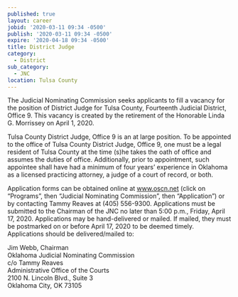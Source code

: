 ```yaml
---
published: true
layout: career
jobid: '2020-03-11 09:34 -0500'
publish: '2020-03-11 09:34 -0500'
expire: '2020-04-18 09:34 -0500'
title: District Judge
category:
  - District
sub_category:
  - JNC
location: Tulsa County
---
```

The Judicial Nominating Commission seeks applicants to fill a vacancy for the position of District Judge for Tulsa County, Fourteenth Judicial District, Office 9. This vacancy is created by the retirement of the Honorable Linda G. Morrissey on April 1, 2020.

Tulsa County District Judge, Office 9 is an at large position.  To be appointed to the office of Tulsa County District Judge, Office 9, one must be a legal resident of Tulsa County at the time (s)he takes the oath of office and assumes the duties of office. Additionally, prior to appointment, such appointee shall have had a minimum of four years’ experience in Oklahoma as a licensed practicing attorney, a judge of a court of record, or both.

Application forms can be obtained online at www.oscn.net (click on “Programs”, then “Judicial Nominating Commission”, then “Application”) or by contacting Tammy Reaves at (405) 556-9300. Applications must be submitted to the Chairman of the JNC no later than 5:00 p.m., Friday, April 17, 2020.  Applications may be hand-delivered or mailed.  If mailed, they must be postmarked on or before April 17, 2020 to be deemed timely.  Applications should be delivered/mailed to:  


Jim Webb, Chairman  
Oklahoma Judicial Nominating Commission  
c/o Tammy Reaves  
Administrative Office of the Courts  
2100 N. Lincoln Blvd., Suite 3  
Oklahoma City, OK 73105

